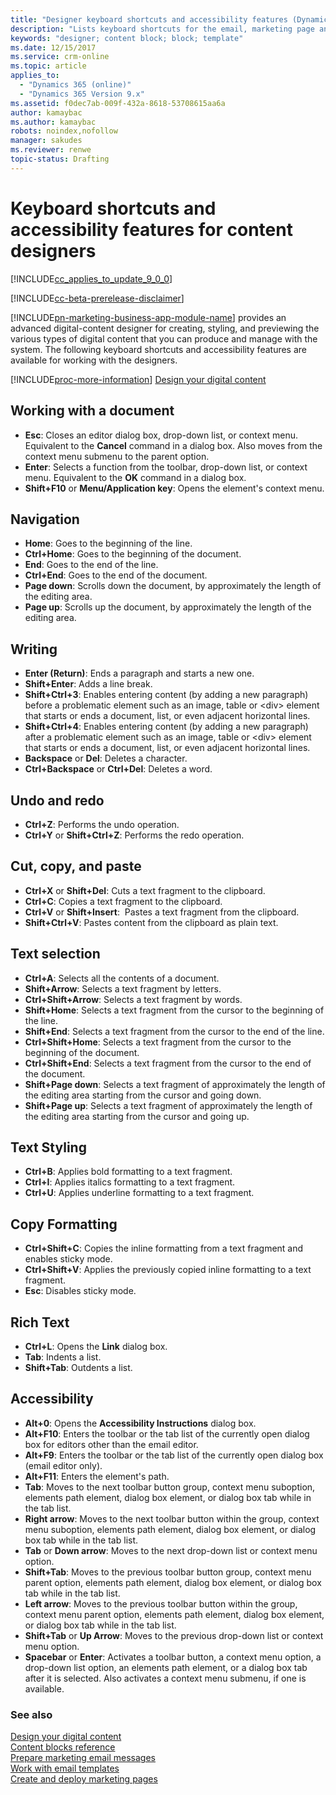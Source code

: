 ```yaml
---
title: "Designer keyboard shortcuts and accessibility features (Dynamics 365 for Marketing) | Microsoft Docs "
description: "Lists keyboard shortcuts for the email, marketing page and form designers in Dynamics 365 for Marketing"
keywords: "designer; content block; block; template"
ms.date: 12/15/2017
ms.service: crm-online
ms.topic: article
applies_to:
  - "Dynamics 365 (online)"
  - "Dynamics 365 Version 9.x"
ms.assetid: f0dec7ab-009f-432a-8618-53708615aa6a
author: kamaybac
ms.author: kamaybac
robots: noindex,nofollow
manager: sakudes
ms.reviewer: renwe
topic-status: Drafting
---
```


# Keyboard shortcuts and accessibility features for content designers

[!INCLUDE[cc_applies_to_update_9_0_0](../includes/cc_applies_to_update_9_0_0.md)]

[!INCLUDE[cc-beta-prerelease-disclaimer](../includes/cc-beta-prerelease-disclaimer.md)]

[!INCLUDE[pn-marketing-business-app-module-name](../includes/pn-marketing-business-app-module-name.md)] provides an advanced digital-content designer for creating, styling, and previewing the various types of digital content that you can produce and manage with the system. The following keyboard shortcuts and accessibility features are available for working with the designers.

[!INCLUDE[proc-more-information](../includes/proc-more-information.md)] [Design your digital content](design-digital-content.md)

## Working with a document

- **Esc**: Closes an editor dialog box, drop-down list, or context menu. Equivalent to the **Cancel** command in a dialog box. Also moves from the context menu submenu to the parent option.
- **Enter**: Selects a function from the toolbar, drop-down list, or context menu. Equivalent to the **OK** command in a dialog box.
- **Shift+F10** or **Menu/Application key**: Opens the element's context menu.

## Navigation

- **Home**: Goes to the beginning of the line.
- **Ctrl+Home**: Goes to the beginning of the document.
- **End**: Goes to the end of the line.
- **Ctrl+End**: Goes to the end of the document.
- **Page down**: Scrolls down the document, by approximately the length of the editing area.
- **Page up**: Scrolls up the document, by approximately the length of the editing area.

## Writing

- **Enter (Return)**: Ends a paragraph and starts a new one.
- **Shift+Enter**: Adds a line break.
- **Shift+Ctrl+3**: Enables entering content (by adding a new paragraph) before a problematic element such as an image, table or &lt;div&gt; element that starts or ends a document, list, or even adjacent horizontal lines.
- **Shift+Ctrl+4**: Enables entering content (by adding a new paragraph) after a problematic element such as an image, table or &lt;div&gt; element that starts or ends a document, list, or even adjacent horizontal lines.
- **Backspace** or **Del**: Deletes a character.
- **Ctrl+Backspace** or **Ctrl+Del**: Deletes a word.

## Undo and redo

- **Ctrl+Z**: Performs the undo operation.
- **Ctrl+Y** or **Shift+Ctrl+Z**: Performs the redo operation.

## Cut, copy, and paste

- **Ctrl+X** or **Shift+Del**: Cuts a text fragment to the clipboard.
- **Ctrl+C**: Copies a text fragment to the clipboard.
- **Ctrl+V** or **Shift+Insert**:  Pastes a text fragment from the clipboard.
- **Shift+Ctrl+V**: Pastes content from the clipboard as plain text.

## Text selection

- **Ctrl+A**: Selects all the contents of a document.
- **Shift+Arrow**: Selects a text fragment by letters.
- **Ctrl+Shift+Arrow**: Selects a text fragment by words.
- **Shift+Home**: Selects a text fragment from the cursor to the beginning of the line.
- **Shift+End**: Selects a text fragment from the cursor to the end of the line.
- **Ctrl+Shift+Home**: Selects a text fragment from the cursor to the beginning of the document.
- **Ctrl+Shift+End**: Selects a text fragment from the cursor to the end of the document.
- **Shift+Page down**: Selects a text fragment of approximately the length of the editing area starting from the cursor and going down.
- **Shift+Page up**: Selects a text fragment of approximately the length of the editing area starting from the cursor and going up.

## Text Styling

- **Ctrl+B**: Applies bold formatting to a text fragment.
- **Ctrl+I**: Applies italics formatting to a text fragment.
- **Ctrl+U**: Applies underline formatting to a text fragment.

## Copy Formatting

- **Ctrl+Shift+C**: Copies the inline formatting from a text fragment and enables sticky mode.
- **Ctrl+Shift+V**: Applies the previously copied inline formatting to a text fragment.
- **Esc**: Disables sticky mode.

## Rich Text

- **Ctrl+L**: Opens the **Link** dialog box.
- **Tab**: Indents a list.
- **Shift+Tab**: Outdents a list.

## Accessibility

- **Alt+0**: Opens the **Accessibility Instructions** dialog box.
- **Alt+F10**: Enters the toolbar or the tab list of the currently open dialog box for editors other than the email editor.
- **Alt+F9**: Enters the toolbar or the tab list of the currently open dialog box (email editor only).
- **Alt+F11**: Enters the element's path.
- **Tab**: Moves to the next toolbar button group, context menu suboption, elements path element, dialog box element, or dialog box tab while in the tab list.
- **Right arrow**: Moves to the next toolbar button within the group, context menu suboption, elements path element, dialog box element, or dialog box tab while in the tab list.
- **Tab** or **Down arrow**: Moves to the next drop-down list or context menu option.
- **Shift+Tab**: Moves to the previous toolbar button group, context menu parent option, elements path element, dialog box element, or dialog box tab while in the tab list.
- **Left arrow**: Moves to the previous toolbar button within the group, context menu parent option, elements path element, dialog box element, or dialog box tab while in the tab list.
- **Shift+Tab** or **Up Arrow**: Moves to the previous drop-down list or context menu option.
- **Spacebar** or **Enter**: Activates a toolbar button, a context menu option, a drop-down list option, an elements path element, or a dialog box tab after it is selected. Also activates a context menu submenu, if one is available.

### See also

[Design your digital content](design-digital-content.md)  
[Content blocks reference](content-blocks-reference.md)  
[Prepare marketing email messages](prepare-marketing-emails.md)  
[Work with email templates](email-templates.md)  
[Create and deploy marketing pages](create-deploy-marketing-pages.md)